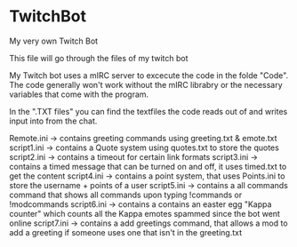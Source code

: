 # TwitchBot
My very own Twitch Bot

This file will go through the files of my twitch bot

My Twitch bot uses a mIRC server to excecute the code in the folde "Code".
The code generally won't work without the mIRC librabry or the necessary variables that come with the program.

In the ".TXT files" you can find the textfiles the code reads out of and writes input into from the chat. 

Remote.ini -> contains greeting commands using greeting.txt & emote.txt
script1.ini -> contains a Quote system using quotes.txt to store the quotes
script2.ini -> contains a timeout for certain link formats
script3.ini -> contains a timed message that can be turned on and off, it uses timed.txt to get the content
script4.ini -> contains a point system, that uses Points.ini to store the username + points of a user
script5.ini -> contains a all commands command that shows all commands upon typing !commands or !modcommands
script6.ini -> contains a contains an easter egg "Kappa counter" which counts all the Kappa emotes spammed since the bot went online
script7.ini -> contains a add greetings command, that allows a mod to add a greeting if someone uses one that isn't in the greeting.txt